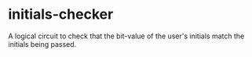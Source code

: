 # initials-checker
A logical circuit to check that the bit-value of the user's initials match the initials being passed.
